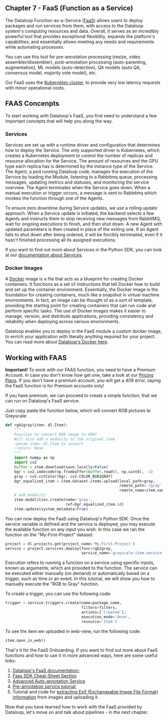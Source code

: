 ## Chapter 7 - FaaS (Function as a Service)
The Dataloop Function-as-a-Service ([FaaS](https://dataloop.ai/docs/faas)) allows users to deploy packages and run services from them, with access to the Dataloop system's computing resources and data. Overall, it serves as an incredibly powerful tool that provides exceptional flexibility, expands the platform's capabilities, and essentially allows meeting any needs and requirements while automating  processes.

You can use this tool for pre-annotation processing (resize, video assembler/dissembler), post-annotation processing (auto-parenting, augmentation), ML models (auto-detection), QA models (auto QA, consensus model, majority vote model), etc.

Our FaaS uses the [Kubernetes cluster](https://kubernetes.io/docs/concepts/overview/), to provide very low latency requests with minor operational costs.

## FAAS Concenpts
To start working with Dataloop's FaaS, you first need to understand a few important concepts that will help you along the way.

### Services
Services are set up with a runtime driver and configuration that determines how to deploy the Service. The only supported driver is Kubernetes, which creates a Kubernetes deployment to control the number of replicas and resource allocation for the Service. The amount of resources and the GPU type each replica has is determined by the instance type of the Service. The Agent, a pod running Dataloop code, manages the execution of the Service by loading the Module, listening to a Rabbitmq queue, processing messages, updating metrics and statuses, and monitoring the service overview. The Agent terminates when the Service goes down. When a manual execution or trigger occurs, a message is sent to Rabbitmq which invokes the function through one of the Agents.

To ensure zero downtime during Service updates, we use a rolling update approach. When a Service update is initiated, the backend selects a few Agents and instructs them to stop receiving new messages from RabbitMQ, wait for ongoing executions to finish, and then shut down. A new Agent with updated parameters is then created in place of the exiting one. If an Agent fails to shut down after being ordered, it will be forcibly terminated, even if it hasn't finished processing all its assigned executions.

If you want to find out more about Services in the Python SDK, you can look at our [documentation about Services](https://dataloop.ai/docs/service-runtime).

### Docker Images

A [Docker](https://docs.docker.com/get-started/) image is a file that acts as a blueprint for creating Docker containers. It functions as a set of instructions that tell Docker how to build and set up the container environment. Essentially, the Docker image is the foundation for creating containers, much like a snapshot in virtual machine environments. In fact, an image can be thought of as a sort of template, providing the starting point for creating containers that can run code and perform specific tasks. The use of Docker images makes it easier to manage, version, and distribute applications, providing consistency and reliability when deploying across various environments.

Dataloop enables you to deploy in the FaaS module a custom docker image, to enrich your application with literally anything required for your project. You can read more about [Dataloop's Docker here](https://dataloop.ai/docs/faas-docker-images).

## Working with FAAS
**Important!** To work with our FAAS function, you need to have a Premium Account. In case you don't know how get one, take a look at our [Pricing Plans](https://console.dataloop.ai/iam/8c8387a3-e771-4d2b-ad77-6a30294dbd01/account?tab=info).
If you don't have a premium account, you will get a 409 error, saying the FaaS function is for Premium accounts only!

If you have premium, we can proceed to create a simple function, that we can run on Dataloop's FaaS service.

Just copy paste the function below, which will convert RGB pictures to Greyscale:

```python
def rgb2gray(item: dl.Item):
    """
    Function to convert RGB image to GRAY
    Will also add a modality to the original item
    :param item: dl.Item to convert
    :return: None
    """
    import numpy as np
    import cv2
    buffer = item.download(save_locally=False)
    bgr = cv2.imdecode(np.frombuffer(buffer.read(), np.uint8), -1)
    gray = cv2.cvtColor(bgr, cv2.COLOR_BGR2GRAY)
    bgr_equalized_item = item.dataset.items.upload(local_path=gray,
                                                   remote_path='/gray' + item.dir,
                                                   remote_name=item.name)
    # add modality
    item.modalities.create(name='gray',
                           ref=bgr_equalized_item.id)
    item.update(system_metadata=True)
```
You can now deploy the FaaS using Dataloop's Python SDK. Once the service variable is defined and the service is deployed, you may execute the available function on any input you wish. In this case we ran the function on the "My-First-Project" dataset:
```python
project = dl.projects.get(project_name='My-First-Project')
service = project.services.deploy(func=rgb2gray,
                                  service_name='grayscale-item-service')
```

Execution refers to running a function on a service using specific inputs, known as arguments, which are provided to the function. The service can be executed either manually (on demand) or automatically based on a trigger, such as time or an event. In this tutorial, we will show you how to manually execute the "RGB to Gray" function.

To create a trigger, you can use the following code:
```python
trigger = service.triggers.create(name=package_name,
                                  filters=filters,
                                  actions=['Created'],
                                  execution_mode='Once',
                                  resource='Item')
```



To see the item we uploaded in web-view, run the following code:
```python
item.open_in_web()
```

That's it for the FaaS Onboarding. If you want to find out more about FaaS functions and how to use it in more advanced ways, here are some useful links:
1. [Dataloop's FaaS documentation](https://dataloop.ai/docs/faas);
2. [Faas SDK Cheat-Sheet Section](https://dataloop.ai/docs/sdk-cheatsheet#:~:text=Copy-,FaaS,-To%20learn%20more)
3. [Advanced Auto-annotation Service](https://dataloop.ai/docs/auto-annotation-service)
4. [Pre-annotation service tutorial](https://dlportal-demo.redoc.ly/tutorials/faas/auto_annotate/chapter/#model-and-weights-files);
5. Tutorial and code for [extracting Exif (Exchangeable Image File Format) information](https://github.com/dataloop-ai/image-exif) from images and uploading it.

Now that you have learned how to work with the FaaS provided by Dataloop, let's move on and talk about pipelines - in the next chapter.

